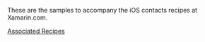 These are the samples to accompany the iOS contacts recipes at Xamarin.com.

[Associated Recipes](http://developer.xamarin.com/recipes/ios/shared_resources/contacts/choose_a_contact)
